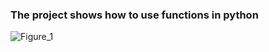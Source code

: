 ### The project shows how to use functions in python
![Figure_1](https://github.com/user-attachments/assets/7a437de0-a068-40d4-9d40-3b2dc947d780)
